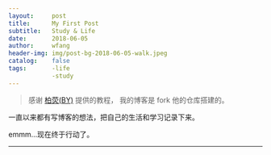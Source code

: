 ```yaml
---
layout:     post
title:      My First Post
subtitle:   Study & Life
date:       2018-06-05
author:     wfang
header-img: img/post-bg-2018-06-05-walk.jpeg
catalog:    false
tags:       -life
            -study
---
```


>  感谢 [柏荧(BY)](https://github.com/qiubaiying) 提供的教程，
我的博客是 fork 他的仓库搭建的。

一直以来都有写博客的想法，把自己的生活和学习记录下来。

emmm...现在终于行动了。

***
